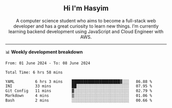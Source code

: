 <h2 align="center">Hi I'm Hasyim</h2>

<p align="center">A computer science student who aims to become a full-stack web developer and has a great curiosity to learn new things. I’m currently learning backend development using JavaScript and Cloud Engineer with AWS.</p>

---

📊 **Weekly development breakdown**

<!--START_SECTION:waka-->

```txt
From: 01 June 2024 - To: 08 June 2024

Total Time: 6 hrs 58 mins

YAML         6 hrs 3 mins    █████████████████████▓░░░   86.88 %
INI          33 mins         ██░░░░░░░░░░░░░░░░░░░░░░░   07.95 %
Git Config   11 mins         ▓░░░░░░░░░░░░░░░░░░░░░░░░   02.79 %
Markdown     4 mins          ▒░░░░░░░░░░░░░░░░░░░░░░░░   01.06 %
Bash         2 mins          ░░░░░░░░░░░░░░░░░░░░░░░░░   00.66 %
```

<!--END_SECTION:waka-->


<!-- - You can reach me on **hasyim11c@gmail.com** -->
